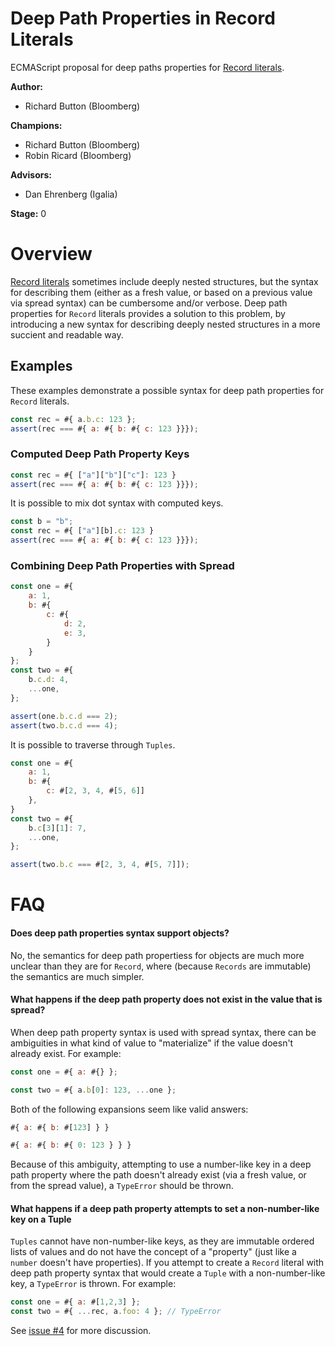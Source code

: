 # Deep Path Properties in Record Literals

ECMAScript proposal for deep paths properties for [Record literals](https://github.com/tc39/proposal-record-tuple).

**Author:**

- Richard Button (Bloomberg)

**Champions:**

- Richard Button (Bloomberg)
- Robin Ricard (Bloomberg)

**Advisors:**

- Dan Ehrenberg (Igalia)

**Stage:** 0

# Overview

[Record literals](https://github.com/tc39/proposal-record-tuple) sometimes include deeply nested structures, but the syntax for describing them (either as a fresh value, or based on a previous value via spread syntax) can be cumbersome and/or verbose. Deep path properties for `Record` literals provides a solution to this problem, by introducing a new syntax for describing deeply nested structures in a more succient and readable way.

## Examples

These examples demonstrate a possible syntax for deep path properties for `Record` literals.

```js
const rec = #{ a.b.c: 123 };
assert(rec === #{ a: #{ b: #{ c: 123 }}});
```

### Computed Deep Path Property Keys

```js
const rec = #{ ["a"]["b"]["c"]: 123 }
assert(rec === #{ a: #{ b: #{ c: 123 }}});
```

It is possible to mix dot syntax with computed keys.

```js
const b = "b";
const rec = #{ ["a"][b].c: 123 }
assert(rec === #{ a: #{ b: #{ c: 123 }}});
```

### Combining Deep Path Properties with Spread

```js
const one = #{
    a: 1,
    b: #{
        c: #{
            d: 2,
            e: 3,
        }
    }
};
const two = #{
    b.c.d: 4,
    ...one,
};

assert(one.b.c.d === 2);
assert(two.b.c.d === 4);
```

It is possible to traverse through `Tuples`.

```js
const one = #{
    a: 1,
    b: #{
        c: #[2, 3, 4, #[5, 6]]
    },
}
const two = #{
    b.c[3][1]: 7,
    ...one,
};

assert(two.b.c === #[2, 3, 4, #[5, 7]]);
```

# FAQ

#### Does deep path properties syntax support objects?

No, the semantics for deep path propertiess for objects are much more unclear than they are for `Record`, where (because `Records` are immutable) the semantics are much simpler.


#### What happens if the deep path property does not exist in the value that is spread?

When deep path property syntax is used with spread syntax, there can be ambiguities in what kind of value to "materialize" if the value doesn't already exist. For example:

```js
const one = #{ a: #{} };

const two = #{ a.b[0]: 123, ...one };
```

Both of the following expansions seem like valid answers:

```js
#{ a: #{ b: #[123] } }

#{ a: #{ b: #{ 0: 123 } } }
```

Because of this ambiguity, attempting to use a number-like key in a deep path property where the path doesn't already exist (via a fresh value, or from the spread value), a `TypeError` should be thrown.

#### What happens if a deep path property attempts to set a non-number-like key on a Tuple

`Tuples` cannot have non-number-like keys, as they are immutable ordered lists of values and do not have the concept of a "property" (just like a `number` doesn't have properties). If you attempt to create a `Record` literal with deep path property syntax that would create a `Tuple` with a non-number-like key, a `TypeError` is thrown. For example:

```js
const one = #{ a: #[1,2,3] };
const two = #{ ...rec, a.foo: 4 }; // TypeError
```

See [issue #4](https://github.com/rickbutton/proposal-record-deep-spread/issues/4) for more discussion.
